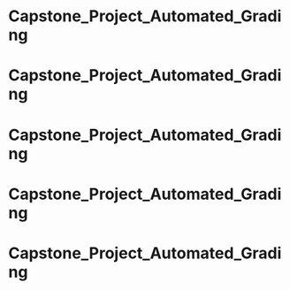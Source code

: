 # Capstone_Project_Automated_Grading
# Capstone_Project_Automated_Grading
# Capstone_Project_Automated_Grading
# Capstone_Project_Automated_Grading
# Capstone_Project_Automated_Grading
